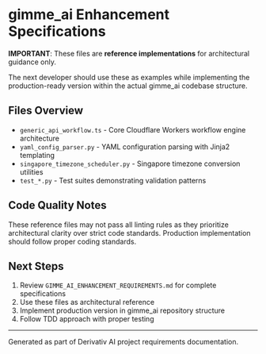 # gimme_ai Enhancement Specifications

**IMPORTANT**: These files are **reference implementations** for architectural guidance only.

The next developer should use these as examples while implementing the production-ready version within the actual gimme_ai codebase structure.

## Files Overview

- `generic_api_workflow.ts` - Core Cloudflare Workers workflow engine architecture
- `yaml_config_parser.py` - YAML configuration parsing with Jinja2 templating
- `singapore_timezone_scheduler.py` - Singapore timezone conversion utilities
- `test_*.py` - Test suites demonstrating validation patterns

## Code Quality Notes

These reference files may not pass all linting rules as they prioritize architectural clarity over strict code standards. Production implementation should follow proper coding standards.

## Next Steps

1. Review `GIMME_AI_ENHANCEMENT_REQUIREMENTS.md` for complete specifications
2. Use these files as architectural reference
3. Implement production version in gimme_ai repository structure
4. Follow TDD approach with proper testing

---
Generated as part of Derivativ AI project requirements documentation.